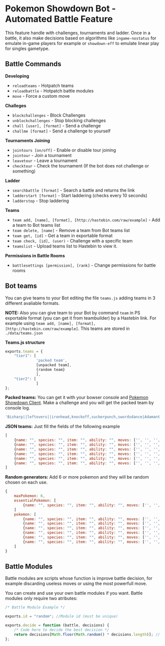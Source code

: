 ﻿Pokemon Showdown Bot - Automated Battle Feature
====================

This feature handle with challenges, tournaments and ladder. Once in a battle, it also make decisions based on algorithms like `ingame-nostatus` for emulate in-game players for example or `showdown-eff` to emulate linear play for singles gametype.

Battle Commands
------------

**Developing**
 - `reloadteams` - Hotpatch teams
 - `reloadbattle` - Hotpatch battle modules
 - `move` - Force a custom move

**Challeges**
 - `blockchallenges` - Block Challenges
 - `unblockchallenges` - Stop blocking challenges
 - `chall [user], [format]` - Send a challenge
 - `challme [format]` - Send a challenge to yourself

**Tournaments Joining**
 - `jointours [on/off]` - Enable or disable tour joining
 - `jointour` - Join a tournament
 - `leavetour` - Leave a tournament
 - `checktour` - Check the tournament (If the bot does not challenge or something)

**Ladder**
 - `searchbattle [format]` - Search a battle and returns the link
 - `ladderstart [format]` - Start laddering (checks every 10 seconds)
 - `ladderstop` - Stop laddering

**Teams**
 - `team add, [name], [format], [http://hastebin.com/raw/example]` - Add a team to Bot teams list
 - `team delete, [name]` - Remove a team from Bot teams list
 - `team get, [id]` - Get a team in exportable format
 - `team check, [id], (user)` - Challenge with a specific team
 - `teamslist` - Upload teams list to Hastebin to view it.

**Permissions in Battle Rooms**
 - `battlesettings [permission], [rank]` - Change permissions for battle rooms

Bot teams
------------

You can give teams to your Bot editing the file `teams.js` adding teams in 3 different avaliable formats.

**NOTE:** Also you can give team to your Bot by command `team` in PS exportable format (you can get it from teambuilder) by a Hastebin link. For example using `team add, [name], [format], [http://hastebin.com/raw/example]`. This teams are stored in `./data/teams.json`

**Teams.js structure**
```js
exports.teams = {
	"tier1": [
			  'packed team',
			  [unpacked team],
			  {random team}
			  ],
	"tier2": [
			  ]
};
```

**Packed teams:** You can get it with your bowser console and [Pokemon Showdown Client](http://play.pokemonshowdown.com/). Make a challenge and you will get the packed team by console log.
```js
'Bisharp||leftovers||ironhead,knockoff,suckerpunch,swordsdance|Adamant|232,252,,,4,20|||||]Chansey||eviolite||healbell,seismictoss,softboiled,thunderwave|Bold|248,,252,,8,|||||]Venusaur-Mega||venusaurite||gigadrain,hiddenpowerfire,leechseed,synthesis|Bold|240,,224,44,,||,30,,30,,30|||]Heatran||airballoon||stealthrock,fireblast,toxic,taunt|undefined|224,,,16,48,220|||||]Skarmory||rockyhelmet|1|roost,defog,spikes,bravebird|Impish|248,,232,,,28|||||]Keldeo||leftovers||scald,secretsword,substitute,calmmind|Timid|,,,252,4,252|||||'
```

**JSON teams:** Just fill the fields of the following example
```js
[
	{name: "", species: "", item: "", ability: "", moves: ['', '', '', ''], nature: '', evs: {'hp': 0, 'atk': 0, 'def': 0, 'spa': 0, 'spd': 0, 'spe': 0}, gender: '', ivs: {}, shiny: false, level: 100, happiness: 255},
	{name: "", species: "", item: "", ability: "", moves: ['', '', '', ''], nature: '', evs: {'hp': 0, 'atk': 0, 'def': 0, 'spa': 0, 'spd': 0, 'spe': 0}, gender: '', ivs: {}, shiny: false, level: 100, happiness: 255},
	{name: "", species: "", item: "", ability: "", moves: ['', '', '', ''], nature: '', evs: {'hp': 0, 'atk': 0, 'def': 0, 'spa': 0, 'spd': 0, 'spe': 0}, gender: '', ivs: {}, shiny: false, level: 100, happiness: 255},
	{name: "", species: "", item: "", ability: "", moves: ['', '', '', ''], nature: '', evs: {'hp': 0, 'atk': 0, 'def': 0, 'spa': 0, 'spd': 0, 'spe': 0}, gender: '', ivs: {}, shiny: false, level: 100, happiness: 255},
	{name: "", species: "", item: "", ability: "", moves: ['', '', '', ''], nature: '', evs: {'hp': 0, 'atk': 0, 'def': 0, 'spa': 0, 'spd': 0, 'spe': 0}, gender: '', ivs: {}, shiny: false, level: 100, happiness: 255},
	{name: "", species: "", item: "", ability: "", moves: ['', '', '', ''], nature: '', evs: {'hp': 0, 'atk': 0, 'def': 0, 'spa': 0, 'spd': 0, 'spe': 0}, gender: '', ivs: {}, shiny: false, level: 100, happiness: 255}
]
```

**Random generators:** Add 6 or more pokemon and they will be random chosen on each use.
```js
{
	maxPokemon: 6,
	essentialPokemon: [
		{name: "", species: "", item: "", ability: "", moves: ['', '', '', ''], nature: '', evs: {'hp': 0, 'atk': 0, 'def': 0, 'spa': 0, 'spd': 0, 'spe': 0}, gender: '', ivs: {}, shiny: false, level: 100, happiness: 255},
	]
	pokemon: [
		{name: "", species: "", item: "", ability: "", moves: ['', '', '', ''], nature: '', evs: {'hp': 0, 'atk': 0, 'def': 0, 'spa': 0, 'spd': 0, 'spe': 0}, gender: '', ivs: {}, shiny: false, level: 100, happiness: 255},
		{name: "", species: "", item: "", ability: "", moves: ['', '', '', ''], nature: '', evs: {'hp': 0, 'atk': 0, 'def': 0, 'spa': 0, 'spd': 0, 'spe': 0}, gender: '', ivs: {}, shiny: false, level: 100, happiness: 255},
		{name: "", species: "", item: "", ability: "", moves: ['', '', '', ''], nature: '', evs: {'hp': 0, 'atk': 0, 'def': 0, 'spa': 0, 'spd': 0, 'spe': 0}, gender: '', ivs: {}, shiny: false, level: 100, happiness: 255},
		{name: "", species: "", item: "", ability: "", moves: ['', '', '', ''], nature: '', evs: {'hp': 0, 'atk': 0, 'def': 0, 'spa': 0, 'spd': 0, 'spe': 0}, gender: '', ivs: {}, shiny: false, level: 100, happiness: 255},
		{name: "", species: "", item: "", ability: "", moves: ['', '', '', ''], nature: '', evs: {'hp': 0, 'atk': 0, 'def': 0, 'spa': 0, 'spd': 0, 'spe': 0}, gender: '', ivs: {}, shiny: false, level: 100, happiness: 255},
		{name: "", species: "", item: "", ability: "", moves: ['', '', '', ''], nature: '', evs: {'hp': 0, 'atk': 0, 'def': 0, 'spa': 0, 'spd': 0, 'spe': 0}, gender: '', ivs: {}, shiny: false, level: 100, happiness: 255}
	]
}
```


Battle Modules
------------

Battle modules are scripts whose function is improve battle decision, for example discarding useless moves or using the most powerfull move.

You can create and use your own battle modules if you want. Battle modules only require two atributes:

```js
/* Battle Module Example */

exports.id = "random"; //Module id (must be unique)

exports.decide = function (battle, decisions) {
	/* Code here to decide the best decision */
	return decisions[Math.floor(Math.random() * decisions.length)]; // For example, random decision
};
```
